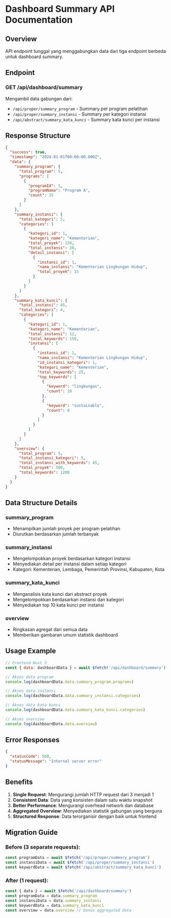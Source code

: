 # Dashboard Summary API Documentation

## Overview
API endpoint tunggal yang menggabungkan data dari tiga endpoint berbeda untuk dashboard summary.

## Endpoint

### GET /api/dashboard/summary
Mengambil data gabungan dari:
- `/api/proper/summary_program` - Summary per program pelatihan
- `/api/proper/summary_instansi` - Summary per kategori instansi
- `/api/abstract/summary_kata_kunci` - Summary kata kunci per instansi

## Response Structure

```json
{
  "success": true,
  "timestamp": "2024-01-01T00:00:00.000Z",
  "data": {
    "summary_program": {
      "total_program": 5,
      "programs": [
        {
          "programId": 1,
          "programNama": "Program A",
          "count": 25
        }
      ]
    },
    "summary_instansi": {
      "total_kategori": 5,
      "categories": [
        {
          "kategori_id": 1,
          "kategori_name": "Kementerian",
          "total_proyek": 150,
          "total_instansi": 20,
          "detail_instansi": [
            {
              "instansi_id": 1,
              "nama_instansi": "Kementerian Lingkungan Hidup",
              "total_proyek": 15
            }
          ]
        }
      ]
    },
    "summary_kata_kunci": {
      "total_instansi": 45,
      "total_kategori": 4,
      "categories": [
        {
          "kategori_id": 1,
          "kategori_name": "Kementerian",
          "total_instansi": 12,
          "total_keywords": 150,
          "instansi": [
            {
              "instansi_id": 1,
              "nama_instansi": "Kementerian Lingkungan Hidup",
              "id_instansi_kategori": 1,
              "kategori_name": "Kementerian",
              "total_keywords": 25,
              "top_keywords": [
                {
                  "keyword": "lingkungan",
                  "count": 10
                },
                {
                  "keyword": "sustainable",
                  "count": 8
                }
              ]
            }
          ]
        }
      ]
    },
    "overview": {
      "total_program": 5,
      "total_instansi_kategori": 5,
      "total_instansi_with_keywords": 45,
      "total_proyek": 500,
      "total_keywords": 1200
    }
  }
}
```

## Data Structure Details

### summary_program
- Menampilkan jumlah proyek per program pelatihan
- Diurutkan berdasarkan jumlah terbanyak

### summary_instansi  
- Mengelompokkan proyek berdasarkan kategori instansi
- Menyediakan detail per instansi dalam setiap kategori
- Kategori: Kementerian, Lembaga, Pemerintah Provinsi, Kabupaten, Kota

### summary_kata_kunci
- Menganalisis kata kunci dari abstract proyek
- Mengelompokkan berdasarkan instansi dan kategori
- Menyediakan top 10 kata kunci per instansi

### overview
- Ringkasan agregat dari semua data
- Memberikan gambaran umum statistik dashboard

## Usage Example

```javascript
// Frontend Nuxt 3
const { data: dashboardData } = await $fetch('/api/dashboard/summary')

// Akses data program
console.log(dashboardData.data.summary_program.programs)

// Akses data instansi
console.log(dashboardData.data.summary_instansi.categories)

// Akses data kata kunci
console.log(dashboardData.data.summary_kata_kunci.categories)

// Akses overview
console.log(dashboardData.data.overview)
```

## Error Responses

```json
{
  "statusCode": 500,
  "statusMessage": "Internal server error"
}
```

## Benefits

1. **Single Request**: Mengurangi jumlah HTTP request dari 3 menjadi 1
2. **Consistent Data**: Data yang konsisten dalam satu waktu snapshot
3. **Better Performance**: Mengurangi overhead network dan database
4. **Aggregated Overview**: Menyediakan statistik gabungan yang berguna
5. **Structured Response**: Data terorganisir dengan baik untuk frontend

## Migration Guide

### Before (3 separate requests):
```javascript
const programData = await $fetch('/api/proper/summary_program')
const instansiData = await $fetch('/api/proper/summary_instansi') 
const keywordData = await $fetch('/api/abstract/summary_kata_kunci')
```

### After (1 request):
```javascript
const { data } = await $fetch('/api/dashboard/summary')
const programData = data.summary_program
const instansiData = data.summary_instansi
const keywordData = data.summary_kata_kunci
const overview = data.overview // bonus aggregated data
```